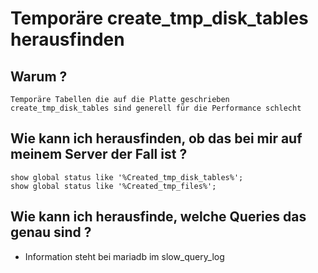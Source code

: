 # Temporäre create_tmp_disk_tables herausfinden 

## Warum ? 

```
Temporäre Tabellen die auf die Platte geschrieben
create_tmp_disk_tables sind generell für die Performance schlecht
```

## Wie kann ich herausfinden, ob das bei mir auf meinem Server der Fall ist ?

```
show global status like '%Created_tmp_disk_tables%';
show global status like '%Created_tmp_files%';
```

## Wie kann ich herausfinde, welche Queries das genau sind ?

  * Information steht bei mariadb im slow_query_log 
